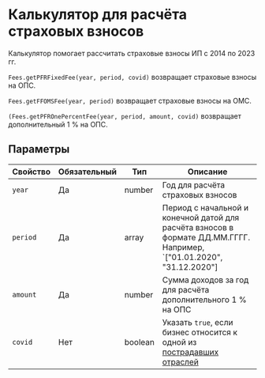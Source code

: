 # Калькулятор для расчёта страховых взносов

Калькулятор помогает рассчитать страховые взносы ИП с 2014 по 2023 гг.

`Fees.getPFRFixedFee(year, period, covid)` возвращает страховые взносы на ОПС.

`Fees.getFFOMSFee(year, period)` возвращает страховые взносы на ОМС.

`(Fees.getPFROnePercentFee(year, period, amount, covid)` возвращает дополнительный 1 % на ОПС.

## Параметры

| Свойство | Обязательный | Тип | Описание
| --- | --- | --- | --- |
| `year` | Да | number | Год для расчёта страховых взносов
| `period` | Да | array | Период с начальной и конечной датой для расчёта взносов в формате ДД.ММ.ГГГГ. Например, `["01.01.2020", "31.12.2020"]
| `amount` | Да | number | Сумма доходов за год для расчёта дополнительного 1 % на ОПС
| `covid` | Нет | boolean | Указать `true`, если бизнес относится к одной из [пострадавших отраслей](https://www.nalog.ru/rn77/business-support-2020/9704514/)
